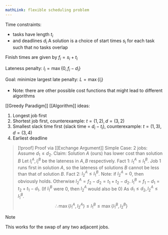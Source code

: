 ```yaml
---
mathLink: flexible scheduling problem
---
```

Time constraints:
- tasks have length $t_{i}$
- and deadlines $d_{i}$
A solution is a choice of start times $s_{i}$ for each task such that no tasks overlap

Finish times are given by $f_{i}=s_{i}+t_{i}$

Lateness penalty: $l_{i}=\max\{0,f_{i}-d_{i}\}$

Goal: minimize largest late penalty: $L=\max\{l_{i}\}$
- Note: there are other possible cost functions that might lead to different algorithms

[[Greedy Paradigm]] [[Algorithm]] ideas:
1. Longest job first
2. Shortest job first, counterexample: $t=(1,2),d=(3,2)$
3. Smallest slack time first (slack time = $d_{i}-t_{i}$), counterexample: $t=(1,3),d=(3,4)$
4. Earliest deadline 

>[!proof] Proof via [[Exchange Argument]]
Simple Case: $2$ jobs:
Assume $d_{1}≤d_{2}$. Claim: Solution $A$ (ours) has lower cost than solution $B$
Let $l_{i}^{A},l_{i}^{B}$ be the lateness in $A,B$ respectively. 
Fact $1$: $l_{1}^{A}≤l_{1}^{B}$. Job $1$ runs first in solution $A$, so the lateness of solutions $B$ cannot be less than that of solution $B$.
Fact 2: $l_{2}^{A}≤l_{1}^{B}$. Note: if $l_{2}^{A}=0$, then obviously holds. Otherwise $l_{2}^{A}=f_{2}-d_{2}=t_{1}+t_{2}-d_{2}$. 
$l_{1}^{B}=f_{1}-d_{1}=t_{2}+t_{1}-d_{1}$. (If $l_{1}^{B}$ were $0$, then $l_{2}^{A}$ would also be $0$)
As $d_{1}≤d_{2},l_{2}^{A}≤l_{1}^{B}$.
$$\therefore\max\{l_{1}^{A},l_{2}^{A}\}≤l_{1}^{B}≤\max\{l_{1}^{B},l_{2}^{B}\}$$



>[!note]
>This works for the swap of any two adjacent jobs.

